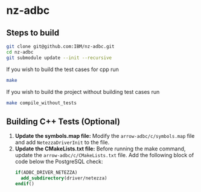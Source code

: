 # nz-adbc
## Steps to build
```bash
git clone git@github.com:IBM/nz-adbc.git
cd nz-adbc
git submodule update --init --recursive
```

If you wish to build the test cases for cpp run
```bash
make
```
If you wish to build the project without building test cases run
```bash
make compile_without_tests
```

## Building C++ Tests (Optional)

1. **Update the symbols.map file:**
    Modify the `arrow-adbc/c/symbols.map` file and add `NetezzaDriverInit` to the file.
2. **Update the CMakeLists.txt file:**
    Before running the make command, update the `arrow-adbc/c/CMakeLists.txt` file. Add the following block of code below the PostgreSQL check:
    ```cmake
    if(ADBC_DRIVER_NETEZZA)
      add_subdirectory(driver/netezza)
    endif()
    ```
